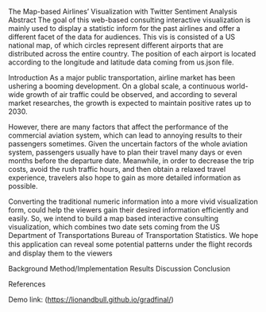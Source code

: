 The Map-based Airlines’ Visualization with Twitter Sentiment Analysis
Abstract
The goal of this web-based consulting interactive visualization is mainly used to display a statistic inform for the past airlines and offer a different facet of the data for audiences. This vis is consisted of a US national map, of which circles represent different airports that are distributed across the entire country. The position of each airport is located according to the longitude and latitude data coming from us.json file.  

Introduction
As a major public transportation, airline market has been ushering a booming development. On a global scale, a continuous world-wide growth of air traffic could be observed, and according to several market researches, the growth is expected to maintain positive rates up to 2030.

However, there are many factors that affect the performance of the commercial aviation system, which can lead to annoying results to their passengers sometimes. Given the uncertain factors of the whole aviation system, passengers usually have to plan their travel many days or even months before the departure date. Meanwhile, in order to decrease the trip costs, avoid the rush traffic hours, and then obtain a relaxed travel experience, travelers also hope to gain as more detailed information as possible.

Converting the traditional numeric information into a more vivid visualization form, could help the viewers gain their desired information efficiently and easily. So, we intend to build a map based interactive consulting visualization, which combines two date sets coming from the US Department of Transportations Bureau of Transportation Statistics. We hope this application can reveal some potential patterns under the ﬂight records and display them to the viewers

Background
Method/Implementation
Results
Discussion
Conclusion

References

Demo link: (https://lionandbull.github.io/gradfinal/)
